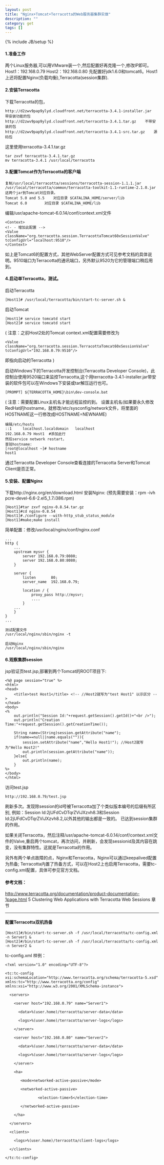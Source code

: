 ```yaml
---
layout: post
title: "Nginx+Tomcat+Terracotta的Web服务器集群实做"
description: ""
category: get
tags: []
---
```

{% include JB/setup %}



#### 1.准备工作
两个Linux服务器,可以用VMware装一个,然后配置好再克隆一个,修改IP即可。
Host1：192.168.0.79
Host2：192.168.0.80
先配置好jdk1.6.0和tomcat6。Host1上还将配置Nginx(负载均衡),Terracotta(session集群).

#### 2.安装Terracotta
下载Terracotta的包，

```
http://d2zwv9pap9ylyd.cloudfront.net/terracotta-3.4.1-installer.jar    带安装功能的包
http://d2zwv9pap9ylyd.cloudfront.net/terracotta-3.4.1.tar.gz    不带安装的包
http://d2zwv9pap9ylyd.cloudfront.net/terracotta-3.4.1-src.tar.gz    源码包
```

这里使用terracotta-3.4.1.tar.gz

```
tar zxvf terracotta-3.4.1.tar.gz
mv terracotta-3.4.1 /usr/local/terracotta
```

#### 3.配置Tomcat作为Terracotta的客户端

```
复制/usr/local/terracotta/sessions/terracotta-session-1.1.1.jar
/usr/local/terracotta/common/terracotta-toolkit-1.1-runtime-2.1.0.jar这两个jar到Tomcat对应目录。
Tomcat 5.0 and 5.5    对应目录 $CATALINA_HOME/server/lib
Tomcat 6.0        对应目录 $CATALINA_HOME/lib
```

编辑/usr/apache-tomcat-6.0.14/conf/context.xml文件

```
<Context>
<!- - 增加此配置 -->
<Valve className="org.terracotta.session.TerracottaTomcat60xSessionValve" tcConfigUrl="localhost:9510"/>
</Context>
```

如上是Tomcat6的配置方式，其他WebServer配置方式可见参考文档的具体说明。9510端口为Terracotta的通讯端口，另外默认9520为它的管理端口稍后用到。

#### 4.启动单Terracotta，测试。
启动Terracotta

```
[Host1]# /usr/local/terracotta/bin/start-tc-server.sh &
```

启动Tomcat

```
[Host1]# service tomcatd start
[Host2]# service tomcatd start
```

(
注意：之前Host2处的Tomcat context.xml配置需要修改为

```
<Valve className="org.terracotta.session.TerracottaTomcat60xSessionValve" tcConfigUrl="192.168.0.79:9510"/>
```

即指向启动的Terracotta
)

启动Windows下的Terracotta开发控制台(Terracotta Developer Console)，此控制台使用9520端口来监控Terracotta,这个用terracotta-3.4.1-installer.jar带安装的软件包可以在Windows下安装或tar解压运行也可。

```
[PROMPT] ${TERRACOTTA_HOME}\bin\dev-console.bat
```

(
注意：需要配置Linux主机名才能远程监控的到。
设置主机名(如果要永久修改RedHat的hostname，就修改/etc/sysconfig/network文件，将里面的HOSTNAME这一行修改成HOSTNAME=NEWNAME)

```
编辑/etc/hosts
::1     localhost.localdomain   localhost
192.168.0.79 Host1  #添加此行
然后service network restart，
查验hostname:
[root@localhost ~]# hostname
host1
```

通过Terracotta Developer Console查看连接的Terracotta Server和Tomcat Client是否正常。

#### 5.安装、配置Nginx
下载http://nginx.org/en/download.html
安装Nginx: (预先需要安装：rpm -ivh pcre-devel-6.6-2.el5_1.7.i386.rpm)

```
[Host1]#tar zxvf nginx-0.8.54.tar.gz
[Host1]#cd nginx-0.8.54
[Host1]#./configure --with-http_stub_status_module
[Host1]#make;make install
```

简单配置：修改/usr/local/nginx/conf/nginx.conf

```
...
http {
    ...
    upstream mysvr {
        server 192.168.0.79:8080;
        server 192.168.0.80:8080;
    }

    server {
        listen       80;
        server_name  192.168.0.79;

        location / {
            proxy_pass http://mysvr;
            ....
        }
   	...
    }
}
...
```

```
测试配置文件
/usr/local/nginx/sbin/nginx -t

启动Nginx
/usr/local/nginx/sbin/nginx
```

#### 6.观察集群session
jsp验证页test.jsp,部署到两个Tomcat的ROOT项目下:

```
<%@ page session="true" %>
<html>
<head>
    <title>test Host1</title> <!-- //Host2就写为"test Host1" 以示区分 -->
</head>
<body>
<%
    out.println("Session Id:"+request.getSession().getId()+"<br />");
    out.println("Creation Time:"+request.getSession().getCreationTime());

    String name=(String)session.getAttribute("name");
    if(name==null||name.equals("")){
        session.setAttribute("name","Hello Host1!"); //Host2就写为"Hello Host2!"
        out.println(session.getAttribute("name"));
    }else{
        out.println(name);
    }
%>
</body>
</html>
```

访问test.jsp

```
http://192.168.0.79/test.jsp
```

刷新多次。发现除session的id号被Terracotta加了个类似版本编号的后缀有所区别,
例如：Session Id:2jUFdCvDTqrZViJXzvh8.3和Session Id:2jUFdCvDTqrZViJXzvh8.2,以外其他的输出都是一致的。
已达到session集群的作用。

如果关闭Terracotta，然后注释/usr/apache-tomcat-6.0.14/conf/context.xml文件的Valve,重启两个tomcat，再次访问，并刷新，会发现sessionid及其内容在跳变，没有集群特性。这就是Terracotta的作用。

另外有两个单点故障的点，Nginx和Terracotta，Nginx可以通过keepalived配置为热备;
Terracotta内置了热备方式，可以在Host2上也启用Terracotta，需要tc-config.xml配置，具体可参见官方文档。

#### 参考文档：
http://www.terracotta.org/documentation/product-documentation-1page.html 5 Clustering Web Applications with Terracotta Web Sessions 章节

---

#### 配置Terracotta双机热备

```
[Host1]#/bin/start-tc-server.sh -f /usr/local/terracotta/tc-config.xml -n Server1 &
[Host2]#/bin/start-tc-server.sh -f /usr/local/terracotta/tc-config.xml -n Server2 &
```

tc-config.xml 样例：

```
<?xml version="1.0" encoding="UTF-8"?>

<tc:tc-config 
xsi:schemaLocation="http://www.terracotta.org/schema/terracotta-5.xsd"
xmlns:tc="http://www.terracotta.org/config"
xmlns:xsi="http://www.w3.org/2001/XMLSchema-instance">

  <servers>

    <server host="192.168.0.79" name="Server1">

      <data>%(user.home)/terracotta/server-data</data>

      <logs>%(user.home)/terracotta/server-logs</logs>

    </server>

    <server host="192.168.0.80" name="Server2">

      <data>%(user.home)/terracotta/server-data</data>

      <logs>%(user.home)/terracotta/server-logs</logs>

    </server>

    <ha>

       <mode>networked-active-passive</mode>

       <networked-active-passive>

               <election-time>5</election-time>

       </networked-active-passive>

    </ha>

  </servers>

  <clients>

    <logs>%(user.home)/terracotta/client-logs</logs>

  </clients>

</tc:tc-config>
```
